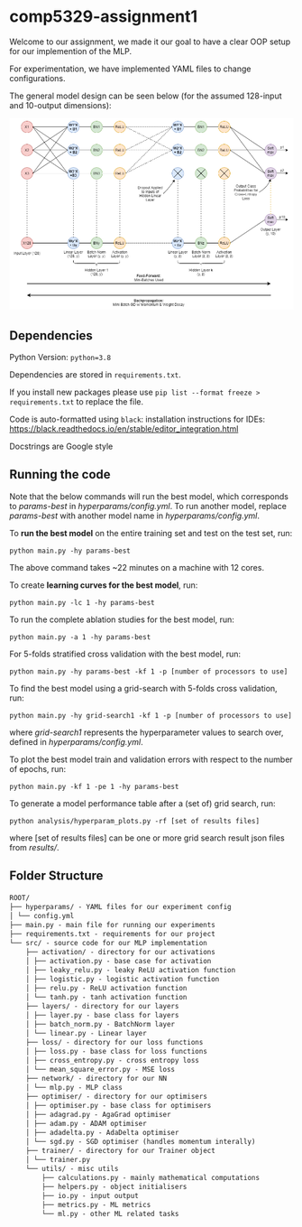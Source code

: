 # comp5329-assignment1

Welcome to our assignment, we made it our goal to have a clear OOP setup for our implemention of the MLP.
 
For experimentation, we have implemented YAML files to change configurations.

The general model design can be seen below (for the assumed 128-input and 10-output dimensions):

![Model Architecture](Model_Architecture.png)


## Dependencies

Python Version: `python=3.8`

Dependencies are stored in `requirements.txt`. 

If you install new packages please use `pip list --format freeze > requirements.txt` to replace the file.

Code is auto-formatted using `black`: installation instructions for IDEs: https://black.readthedocs.io/en/stable/editor_integration.html

Docstrings are Google style  

## Running the code
Note that the below commands will run the best model, which corresponds to _params-best_ in _hyperparams/config.yml_. To run another model, replace _params-best_ with another model name in _hyperparams/config.yml_.

To **run the best model** on the entire training set and test on the test set, run:
```
python main.py -hy params-best
```
The above command takes ~22 minutes on a machine with 12 cores.

To create **learning curves for the best model**, run:
```
python main.py -lc 1 -hy params-best
```
To run the complete ablation studies for the best model, run:
```
python main.py -a 1 -hy params-best
```
For 5-folds stratified cross validation with the best model, run:
```
python main.py -hy params-best -kf 1 -p [number of processors to use]
```
To find the best model using a grid-search with 5-folds cross validation, run:
```
python main.py -hy grid-search1 -kf 1 -p [number of processors to use]
```
where _grid-search1_ represents the hyperparameter values to search over, defined in _hyperparams/config.yml_.

To plot the best model train and validation errors with respect to the number of epochs, run:
```
python main.py -kf 1 -pe 1 -hy params-best
```
To generate a model performance table after a (set of) grid search, run:
```
python analysis/hyperparam_plots.py -rf [set of results files]
```
where [set of results files] can be one or more grid search result json files from _results/_.

## Folder Structure

```
ROOT/
├── hyperparams/ - YAML files for our experiment config
│ └── config.yml
├── main.py - main file for running our experiments
├── requirements.txt - requirements for our project
└── src/ - source code for our MLP implementation
    ├── activation/ - directory for our activations
    │ ├── activation.py - base case for activation
    │ ├── leaky_relu.py - leaky ReLU activation function
    │ ├── logistic.py - logistic activation function
    │ ├── relu.py - ReLU activation function
    │ └── tanh.py - tanh activation function
    ├── layers/ - directory for our layers
    │ ├── layer.py - base class for layers
    │ ├── batch_norm.py - BatchNorm layer
    │ └── linear.py - Linear layer
    ├── loss/ - directory for our loss functions
    │ ├── loss.py - base class for loss functions
    │ ├── cross_entropy.py - cross entropy loss
    │ └── mean_square_error.py - MSE loss
    ├── network/ - directory for our NN
    │ └── mlp.py - MLP class
    ├── optimiser/ - directory for our optimisers
    │ ├── optimiser.py - base class for optimisers
    │ ├── adagrad.py - AgaGrad optimiser
    │ ├── adam.py - ADAM optimiser
    │ ├── adadelta.py - AdaDelta optimiser
    │ └── sgd.py - SGD optimiser (handles momentum interally)
    ├── trainer/ - directory for our Trainer object
    │ └── trainer.py
    └── utils/ - misc utils 
        ├── calculations.py - mainly mathematical computations
        ├── helpers.py - object initialisers
        ├── io.py - input output
        ├── metrics.py - ML metrics 
        └── ml.py - other ML related tasks

  ```

  
